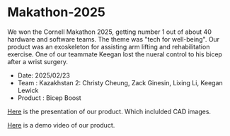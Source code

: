 # Makathon-2025

We won the Cornell Makathon 2025, getting number 1 out of about 40 hardware and software teams. The theme was "tech for well-being". Our product was an exoskeleton for assisting arm lifting and rehabilitation exercise. One of our teammate Keegan lost the nueral control to his bicep after a wrist surgery.

- Date: 2025/02/23
- Team : Kazakhstan 2: Christy Cheung, Zack Ginesin, Lixing Li, Keegan Lewick
- Product : Bicep Boost

[Here](https://docs.google.com/presentation/d/1MaPgmWpEhDBCG3F9H4_vUX68q1pTF5QDEJwIvhZeUug/edit#slide=id.p) is the presentation of our product. Which inclulded CAD images. 

[Here](https://youtube.com/shorts/JIwUPgPMM2U?feature=share) is a demo video of our product.

